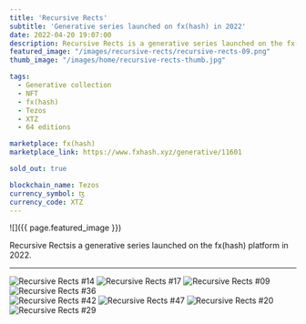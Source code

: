 ```yaml
---
title: 'Recursive Rects'
subtitle: 'Generative series launched on fx(hash) in 2022'
date: 2022-04-20 19:07:00
description: Recursive Rects is a generative series launched on the fx(hash) platform in 2022. 
featured_image: "/images/recursive-rects/recursive-rects-09.png"
thumb_image: "/images/home/recursive-rects-thumb.jpg"

tags:
  - Generative collection
  - NFT
  - fx(hash)
  - Tezos
  - XTZ
  - 64 editions

marketplace: fx(hash)
marketplace_link: https://www.fxhash.xyz/generative/11601

sold_out: true

blockchain_name: Tezos
currency_symbol: ꜩ
currency_code: XTZ
---
```


![]({{ page.featured_image }})


Recursive Rectsis a generative series launched on the fx(hash) platform in 2022. 

---


<div class="gallery" data-columns="3">
	<img src="/images/recursive-rects/recursive-rects-14.png" title="Recursive Rects #14">
	<img src="/images/recursive-rects/recursive-rects-17.png" title="Recursive Rects #17">
	<img src="/images/recursive-rects/recursive-rects-09.png" title="Recursive Rects #09">
</div>

<img src="/images/recursive-rects/recursive-rects-36.png" title="Recursive Rects #36">

<div class="gallery" data-columns="2">
	<img src="/images/recursive-rects/recursive-rects-42.png" title="Recursive Rects #42">
	<img src="/images/recursive-rects/recursive-rects-47.png" title="Recursive Rects #47">
	<img src="/images/recursive-rects/recursive-rects-20.png" title="Recursive Rects #20">
	<img src="/images/recursive-rects/recursive-rects-29.png" title="Recursive Rects #29">
</div>